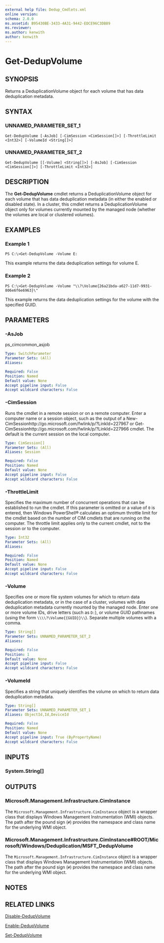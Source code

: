 ```yaml
---
external help file: Dedup_Cmdlets.xml
online version: 
schema: 2.0.0
ms.assetid: B95430BE-3433-4A31-9442-EDCE96C3DB89
ms.reviewer:
ms.author: kenwith
author: kenwith
---
```


# Get-DedupVolume

## SYNOPSIS
Returns a DeduplicationVolume object for each volume that has data deduplication metadata.

## SYNTAX

### UNNAMED_PARAMETER_SET_1
```
Get-DedupVolume [-AsJob] [-CimSession <CimSession[]>] [-ThrottleLimit <Int32>] [-VolumeId <String[]>]
```

### UNNAMED_PARAMETER_SET_2
```
Get-DedupVolume [[-Volume] <String[]>] [-AsJob] [-CimSession <CimSession[]>] [-ThrottleLimit <Int32>]
```

## DESCRIPTION
The **Get-DedupVolume** cmdlet returns a DeduplicationVolume object for each volume that has data deduplication metadata (in either the enabled or disabled state).
In a cluster, this cmdlet returns a DeduplicationVolume object only for volumes currently mounted by the managed node (whether the volumes are local or clustered volumes).

## EXAMPLES

### Example 1
```
PS C:\>Get-DedupVolume -Volume E:
```

This example returns the data deduplication settings for volume E.

### Example 2
```
PS C:\>Get-DedupVolume -Volume "\\?\Volume{26a21bda-a627-11d7-9931-806e6f6e6963}\"
```

This example returns the data deduplication settings for the volume with the specified GUID.

## PARAMETERS

### -AsJob
ps_cimcommon_asjob

```yaml
Type: SwitchParameter
Parameter Sets: (All)
Aliases: 

Required: False
Position: Named
Default value: None
Accept pipeline input: False
Accept wildcard characters: False
```

### -CimSession
Runs the cmdlet in a remote session or on a remote computer.
Enter a computer name or a session object, such as the output of a New-CimSessionhttp://go.microsoft.com/fwlink/p/?LinkId=227967 or Get-CimSessionhttp://go.microsoft.com/fwlink/p/?LinkId=227966 cmdlet.
The default is the current session on the local computer.

```yaml
Type: CimSession[]
Parameter Sets: (All)
Aliases: Session

Required: False
Position: Named
Default value: None
Accept pipeline input: False
Accept wildcard characters: False
```

### -ThrottleLimit
Specifies the maximum number of concurrent operations that can be established to run the cmdlet.
If this parameter is omitted or a value of `0` is entered, then Windows PowerShell® calculates an optimum throttle limit for the cmdlet based on the number of CIM cmdlets that are running on the computer.
The throttle limit applies only to the current cmdlet, not to the session or to the computer.

```yaml
Type: Int32
Parameter Sets: (All)
Aliases: 

Required: False
Position: Named
Default value: None
Accept pipeline input: False
Accept wildcard characters: False
```

### -Volume
Specifies one or more file system volumes for which to return data deduplication metadata, or in the case of a cluster, volumes with data deduplication metadata currently mounted by the managed node.
Enter one or more volume IDs, drive letters (such as `D:`), or volume GUID pathnames (using the form `\\\\?\Volume{{GUID}}\\`).
Separate multiple volumes with a comma.

```yaml
Type: String[]
Parameter Sets: UNNAMED_PARAMETER_SET_2
Aliases: 

Required: False
Position: 1
Default value: None
Accept pipeline input: False
Accept wildcard characters: False
```

### -VolumeId
Specifies a string that uniquely identifies the volume on which to return data deduplication metadata.

```yaml
Type: String[]
Parameter Sets: UNNAMED_PARAMETER_SET_1
Aliases: ObjectId,Id,DeviceId

Required: False
Position: Named
Default value: None
Accept pipeline input: True (ByPropertyName)
Accept wildcard characters: False
```

## INPUTS

### System.String[]

## OUTPUTS

### Microsoft.Management.Infrastructure.CimInstance
The `Microsoft.Management.Infrastructure.CimInstance` object is a wrapper class that displays Windows Management Instrumentation (WMI) objects.
The path after the pound sign (`#`) provides the namespace and class name for the underlying WMI object.

### Microsoft.Management.Infrastructure.CimInstance#ROOT/Microsoft/Windows/Deduplication/MSFT_DedupVolume
The `Microsoft.Management.Infrastructure.CimInstance` object is a wrapper class that displays Windows Management Instrumentation (WMI) objects.
The path after the pound sign (`#`) provides the namespace and class name for the underlying WMI object.

## NOTES

## RELATED LINKS

[Disable-DedupVolume](./Disable-DedupVolume.md)

[Enable-DedupVolume](./Enable-DedupVolume.md)

[Set-DedupVolume](./Set-DedupVolume.md)

